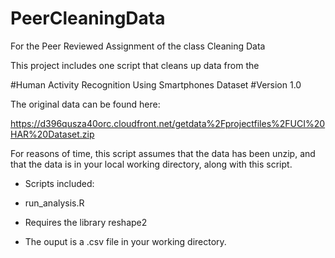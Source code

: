 PeerCleaningData
================

For the Peer Reviewed Assignment of the class Cleaning Data

This project includes one script that cleans up data from the 

#Human Activity Recognition Using Smartphones Dataset
#Version 1.0


The original data can be found here:

https://d396qusza40orc.cloudfront.net/getdata%2Fprojectfiles%2FUCI%20HAR%20Dataset.zip

For reasons of time, this script assumes that the data has been unzip, and that the data is in your local working directory, along with this script.

- Scripts included:
* run_analysis.R
 
- Requires the library reshape2

- The ouput is a .csv file in your working directory.
